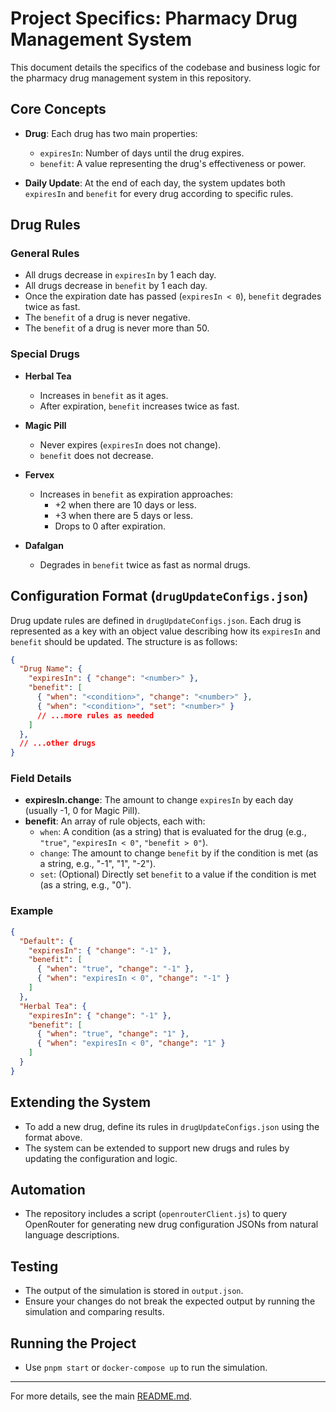 # Project Specifics: Pharmacy Drug Management System

This document details the specifics of the codebase and business logic for the pharmacy drug management system in this repository.

## Core Concepts

- **Drug**: Each drug has two main properties:
  - `expiresIn`: Number of days until the drug expires.
  - `benefit`: A value representing the drug's effectiveness or power.

- **Daily Update**: At the end of each day, the system updates both `expiresIn` and `benefit` for every drug according to specific rules.

## Drug Rules

### General Rules
- All drugs decrease in `expiresIn` by 1 each day.
- All drugs decrease in `benefit` by 1 each day.
- Once the expiration date has passed (`expiresIn < 0`), `benefit` degrades twice as fast.
- The `benefit` of a drug is never negative.
- The `benefit` of a drug is never more than 50.

### Special Drugs

- **Herbal Tea**
  - Increases in `benefit` as it ages.
  - After expiration, `benefit` increases twice as fast.

- **Magic Pill**
  - Never expires (`expiresIn` does not change).
  - `benefit` does not decrease.

- **Fervex**
  - Increases in `benefit` as expiration approaches:
    - +2 when there are 10 days or less.
    - +3 when there are 5 days or less.
    - Drops to 0 after expiration.

- **Dafalgan**
  - Degrades in `benefit` twice as fast as normal drugs.

## Configuration Format (`drugUpdateConfigs.json`)

Drug update rules are defined in `drugUpdateConfigs.json`. Each drug is represented as a key with an object value describing how its `expiresIn` and `benefit` should be updated. The structure is as follows:

```json
{
  "Drug Name": {
    "expiresIn": { "change": "<number>" },
    "benefit": [
      { "when": "<condition>", "change": "<number>" },
      { "when": "<condition>", "set": "<number>" }
      // ...more rules as needed
    ]
  },
  // ...other drugs
}
```

### Field Details
- **expiresIn.change**: The amount to change `expiresIn` by each day (usually -1, 0 for Magic Pill).
- **benefit**: An array of rule objects, each with:
  - `when`: A condition (as a string) that is evaluated for the drug (e.g., `"true"`, `"expiresIn < 0"`, `"benefit > 0"`).
  - `change`: The amount to change `benefit` by if the condition is met (as a string, e.g., "-1", "1", "-2").
  - `set`: (Optional) Directly set `benefit` to a value if the condition is met (as a string, e.g., "0").

### Example

```json
{
  "Default": {
    "expiresIn": { "change": "-1" },
    "benefit": [
      { "when": "true", "change": "-1" },
      { "when": "expiresIn < 0", "change": "-1" }
    ]
  },
  "Herbal Tea": {
    "expiresIn": { "change": "-1" },
    "benefit": [
      { "when": "true", "change": "1" },
      { "when": "expiresIn < 0", "change": "1" }
    ]
  }
}
```

## Extending the System

- To add a new drug, define its rules in `drugUpdateConfigs.json` using the format above.
- The system can be extended to support new drugs and rules by updating the configuration and logic.

## Automation

- The repository includes a script (`openrouterClient.js`) to query OpenRouter for generating new drug configuration JSONs from natural language descriptions.

## Testing

- The output of the simulation is stored in `output.json`.
- Ensure your changes do not break the expected output by running the simulation and comparing results.

## Running the Project

- Use `pnpm start` or `docker-compose up` to run the simulation.

---

For more details, see the main [README.md](./README.md).
